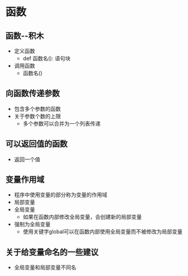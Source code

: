 # 函数
## 函数--积木
- 定义函数
    - def 函数名(): 语句块
- 调用函数
    - 函数名()
## 向函数传递参数
- 包含多个参数的函数
- 关于参数个数的上限
    - 多个参数可以合并为一个列表传递
## 可以返回值的函数
- 返回一个值
## 变量作用域
- 程序中使用变量的部分称为变量的作用域
- 局部变量
- 全局变量
    - 如果在函数内部修改全局变量，会创建新的局部变量
- 强制为全局变量
    - 使用关键字global可以在函数内部使用全局变量而不被修改为局部变量
## 关于给变量命名的一些建议
- 全局变量和局部变量不同名